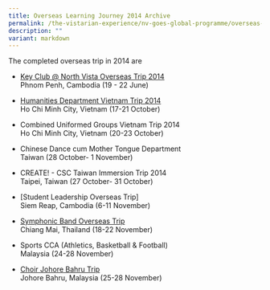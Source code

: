 ```yaml
---
title: Overseas Learning Journey 2014 Archive
permalink: /the-vistarian-experience/nv-goes-global-programme/overseas-learning-journey-2014-archive/
description: ""
variant: markdown
---
```

The completed overseas trip in 2014 are

*   [Key Club @ North Vista Overseas Trip 2014](http://nvkeyclubsmiles.blogspot.sg/)  
    Phnom Penh, Cambodia (19 - 22 June)
		
*   [Humanities Department Vietnam Trip 2014](http://nvhumanities.tumblr.com/)  
    Ho Chi Minh City, Vietnam (17-21 October)
		
*   Combined Uniformed Groups Vietnam Trip 2014 <br>
    Ho Chi Minh City, Vietnam (20-23 October)
*   Chinese Dance cum Mother Tongue Department  
    Taiwan (28 October- 1 November)
*   CREATE! - CSC Taiwan Immersion Trip 2014 <br>
    Taipei, Taiwan (27 October- 31 October)
*   [Student Leadership Overseas Trip] <br>
    Siem Reap, Cambodia (6-11 November)
*   [Symphonic Band Overseas Trip](http://nvsymphonicband.tumblr.com/ "Symphonic Band Overseas Trip")  
    Chiang Mai, Thailand (18-22 November)
*   Sports CCA (Athletics, Basketball &amp; Football) <br> 
    Malaysia (24-28 November)
*   [Choir Johore Bahru Trip](http://nvchoirtrip14.blogspot.com/ "Choir Trip")  
    Johore Bahru, Malaysia (25-28 November)